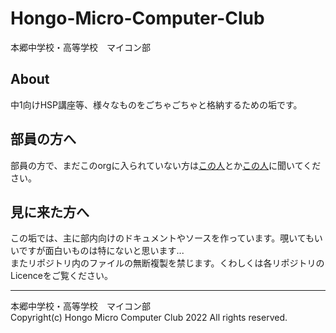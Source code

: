 # Hongo-Micro-Computer-Club
本郷中学校・高等学校　マイコン部
## About
中1向けHSP講座等、様々なものをごちゃごちゃと格納するための垢です。
## 部員の方へ
部員の方で、まだこのorgに入られていない方は[この人](https://github.com/UHAsikakutou)とか[この人](https://github.com/ctes091x)に聞いてください。
## 見に来た方へ
この垢では、主に部内向けのドキュメントやソースを作っています。覗いてもいいですが面白いものは特にないと思います...  
またリポジトリ内のファイルの無断複製を禁じます。くわしくは各リポジトリのLicenceをご覧ください。

---
本郷中学校・高等学校　マイコン部  
Copyright(c) Hongo Micro Computer Club 2022 All rights reserved.
